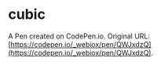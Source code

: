 # cubic

A Pen created on CodePen.io. Original URL: [https://codepen.io/_webiox/pen/QWJxdzQ](https://codepen.io/_webiox/pen/QWJxdzQ).

